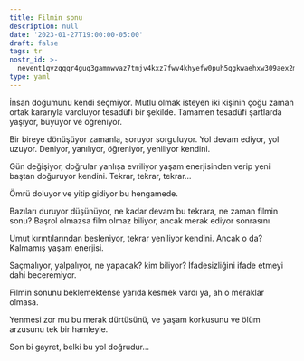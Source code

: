 ```yaml
---
title: Filmin sonu
description: null
date: '2023-01-27T19:00:00-05:00'
draft: false
tags: tr
nostr_id: >-
  nevent1qvzqqqr4guq3gamnwvaz7tmjv4kxz7fwv4khyefw0puh5qgkwaehxw309aex2mrp0yhxummnw3ezucnpdejqz9rhwden5te0wfjkccte9ejxzmt4wvhxjmcprpmhxue69uhhyetvv9ujuumwdae8gtnnda3kjctvqyxhwumn8ghj7mn0wvhxcmmvqyt8wumn8ghj7un9d3shjtnswf5k6ctv9ehx2aqppamhxue69uhkummnw3ezumt0d5q3vamnwvaz7tmjv4kxz7fwdehhxtnnda3kjctvqyd8wumn8ghj7ctjw35kxmr9wvhxcctev4erxtnwv4mhxqg7waehxw309akkcuewv94kgetwd9azuetyw5h8gu30dehhxarjqqsvfamvresq4n58wtpvuduyrs4cqjrfl9xx7g2sg5aswv7nn08sd2s2ewuel
type: yaml
---
```



İnsan doğumunu kendi seçmiyor. Mutlu olmak isteyen iki kişinin çoğu zaman ortak kararıyla varoluyor tesadüfi bir şekilde. Tamamen tesadüfi şartlarda yaşıyor, büyüyor ve öğreniyor. 
<!--more-->

Bir bireye dönüşüyor zamanla, soruyor sorguluyor. Yol devam ediyor, yol uzuyor. Deniyor, yanılıyor, öğreniyor, yeniliyor kendini. 

Gün değişiyor, doğrular yanlışa evriliyor yaşam enerjisinden verip yeni baştan doğuruyor kendini. Tekrar, tekrar, tekrar...

Ömrü doluyor ve yitip gidiyor bu hengamede. 

Bazıları duruyor düşünüyor, ne kadar devam bu tekrara, ne zaman filmin sonu? Başrol olmazsa film olmaz biliyor, ancak merak ediyor sonrasını.

Umut kırıntılarından besleniyor, tekrar yeniliyor kendini. Ancak o da? Kalmamış yaşam enerjisi.

Saçmalıyor, yalpalıyor, ne yapacak? kim biliyor? İfadesizliğini ifade etmeyi dahi beceremiyor.

Filmin sonunu beklemektense yarıda kesmek vardı ya, ah o meraklar olmasa.

Yenmesi zor mu bu merak dürtüsünü, ve yaşam korkusunu ve ölüm arzusunu  tek bir hamleyle.

Son bi gayret, belki bu yol doğrudur...

